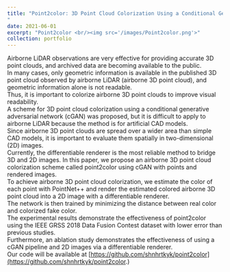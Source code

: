 ```yaml
---
title: "Point2color: 3D Point Cloud Colorization Using a Conditional Generative Network and Differentiable Rendering for Airborne LiDAR
"
date: 2021-06-01
excerpt: "Point2color <br/><img src='/images/Point2color.png'>"
collection: portfolio
---
```


Airborne LiDAR observations are very effective for providing accurate 3D point clouds, and archived data are becoming available to the public.  
In many cases, only geometric information is available in the published 3D point cloud observed by airborne LiDAR (airborne 3D point cloud), and geometric information alone is not readable.  
Thus, it is important to colorize airborne 3D point clouds to improve visual readability.  
A scheme for 3D point cloud colorization using a conditional generative adversarial network (cGAN) was proposed, but it is difficult to apply to airborne LiDAR because the method is for artificial CAD models.  
Since airborne 3D point clouds are spread over a wider area than simple CAD models, it is important to evaluate them spatially in two-dimensional (2D) images.  
Currently, the differentiable renderer is the most reliable method to bridge 3D and 2D images.
In this paper, we propose an airborne 3D point cloud colorization scheme called point2color using cGAN with points and rendered images.  
To achieve airborne 3D point cloud colorization, we estimate the color of each point with PointNet++ and render the estimated colored airborne 3D point cloud into a 2D image with a differentiable renderer.  
The network is then trained by minimizing the distance between real color and colorized fake color.  
The experimental results demonstrate the effectiveness of point2color using the IEEE GRSS 2018 Data Fusion Contest dataset with lower error than previous studies.  
Furthermore, an ablation study demonstrates the effectiveness of using a cGAN pipeline and 2D images via a differentiable renderer.  
Our code will be available at [https://github.com/shnhrtkyk/point2color](https://github.com/shnhrtkyk/point2color.)